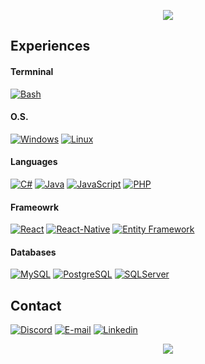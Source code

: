 <p align="center">
    <img src="https://capsule-render.vercel.app/api?type=waving&color=gradient&text=Hi%20there%20!&height=100&section=header"/>
</p>

<div align="left">

## Experiences

#### Termninal
[![Bash](https://img.shields.io/badge/Bash-000?style=for-the-badge&logo=GNU%20Bash&logoColor=white)](https://github.com/ArthurSMA?tab=repositories)

#### O.S.
[![Windows](https://img.shields.io/badge/Windows-000?style=for-the-badge&logo=Windows)]()
[![Linux](https://img.shields.io/badge/Ubuntu-000?style=for-the-badge&logo=Ubuntu)]()

#### Languages
[![C#](https://img.shields.io/badge/C%23-000?style=for-the-badge&logo=c-sharp&logoColor=9b4993)](https://github.com/ArthurSMA?tab=repositories&q=&type=public&language=c%23&sort=)
[![Java](https://img.shields.io/badge/Java-000?style=for-the-badge&logo=openjdk&logoColor=white)](https://github.com/ArthurSMA?tab=repositories&q=&type=public&language=java&sort=)
[![JavaScript](https://img.shields.io/badge/JavaScript-000?style=for-the-badge&logo=javascript&logoColor=FED54A)](https://github.com/ArthurSMA?tab=repositories&q=&type=public&language=javascript&sort=)
[![PHP](https://img.shields.io/badge/PHP-000?style=for-the-badge&logo=php&logoColor=777BB3)](https://github.com/ArthurSMA?tab=repositories&q&type=&language=php&sort=)

#### Frameowrk
[![React](https://img.shields.io/badge/React-000?style=for-the-badge&logo=react&logoColor=61DAFB)]([https://github.com/ArthurSMA?tab=repositories&q=&type=public&language=javascript&sort=](https://github.com/ArthurSMA?tab=repositories))
[![React-Native](https://img.shields.io/badge/React%20Native-000?style=for-the-badge&logo=react&logoColor=61DAFB)]([https://github.com/ArthurSMA?tab=repositories&q=&type=public&language=javascript&sort=](https://github.com/ArthurSMA?tab=repositories))
[![Entity Framework](https://img.shields.io/badge/Entity%20Framework-000?style=for-the-badge&logo=entty-framework&logoColor=61DAFB)]()

#### Databases
[![MySQL](https://img.shields.io/badge/MySQL-000?style=for-the-badge&logo=mysql&logoColor=white)]([https://github.com/ArthurSMA](https://github.com/ArthurSMA?tab=repositories))
[![PostgreSQL](https://img.shields.io/badge/PostgreSQL-000?style=for-the-badge&logo=postgresql&logoColor=white)]([https://github.com/ArthurSMA](https://github.com/ArthurSMA?tab=repositories))
[![SQLServer](https://img.shields.io/badge/Microsoft%20SQL%20Server-000?style=for-the-badge&logo=microsoft%20sql%20server)]([https://github.com/ArthurSMA](https://github.com/ArthurSMA?tab=repositories))

## Contact
[![Discord](https://img.shields.io/badge/My%20Group%20Discord-000?style=for-the-badge&logo=Discord)]()
[![E-mail](https://img.shields.io/badge/suassunaarthur.3006@gmail.com-000?style=for-the-badge&logo=Gmail)]()
[![Linkedin](https://img.shields.io/badge/Arthur%20Suassuna-000?style=for-the-badge&logo=Linkedin)](https://www.linkedin.com/in/arthur-suassuna-178507212/)

</div>

<p align="center">
    <img src="https://capsule-render.vercel.app/api?type=waving&color=gradient&height=100&section=footer"/>
</p>
